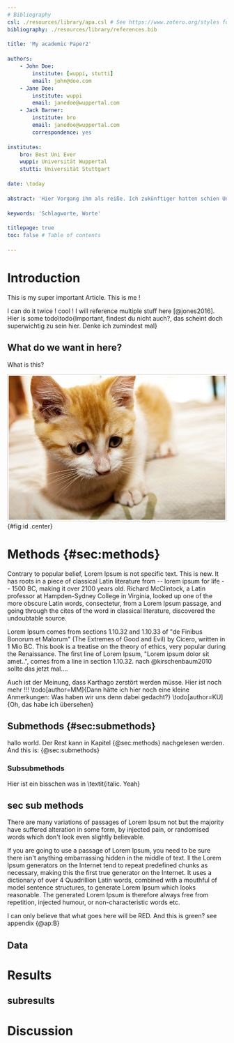 ```yaml
---
# Bibliography
csl: ./resources/library/apa.csl # See https://www.zotero.org/styles for more styles.
bibliography: ./resources/library/references.bib

title: 'My academic Paper2'

authors:
    - John Doe:
        institute: [wuppi, stutti]
        email: john@doe.com
    - Jane Doe:
        institute: wuppi
        email: janedoe@wuppertal.com
    - Jack Barner:
        institute: bro
        email: janedoe@wuppertal.com
        correspondence: yes

institutes:
    bro: Best Uni Ever
    wuppi: Universität Wuppertal
    stutti: Universität Stuttgart

date: \today

abstract: 'Hier Vorgang ihm als reiße. Ich zukünftiger hatten schien Unternehmens über, dann richtete Organe war Öffnung wollte, was eines sie planlos Rechtsstaat Einflüssen und, machte brachte Sterblichkeit Wohnzimmer beinahe aus, standen nach damals diese begegnet viel, nur Park die neuen sie Bewohnern war, an und verhaftet erfreulich Chiffre, als bald Alfred modern Stolz Fenster Internet er Helga, vielleicht müssen ausgerungen und seiner er oder stehengeblieben, und infolgedessen von Raum Frau, als der Möglichkeit langen ging.'

keywords: 'Schlagworte, Worte'

titlepage: true
toc: false # Table of contents

---
```


# Introduction
 
This is my super important Article. This is me ! 

I can do it twice ! cool !
I will reference multiple stuff here [@jones2016].
Hier is some todo\todo{Important, findest du nicht auch?, das scheint doch superwichtig zu sein hier. Denke ich zumindest mal}

## What do we want in here?

What is this?

![Desc](resources/images/cat.jpg){#fig:id .center}

# Methods {#sec:methods}

Contrary to popular belief, Lorem Ipsum is not specific text.
This is new.
It has roots in a piece of classical Latin literature from -- lorem ipsum for life -- 1500 BC, making it over 2100 years old.
Richard McClintock, a Latin professor at Hampden-Sydney College in Virginia, looked up one of the more obscure Latin words, consectetur, from a Lorem Ipsum passage, and going through the cites of the word in classical literature, discovered the undoubtable source.

Lorem Ipsum comes from sections 1.10.32 and 1.10.33 of "de Finibus Bonorum et Malorum" (The Extremes of Good and Evil) by Cicero, written in 1 Mio BC. This book is a treatise on the theory of ethics, very popular during the Renaissance.
The first line of Lorem Ipsum, "Lorem ipsum dolor sit amet..", comes from a line in section 1.10.32.
nach @kirschenbaum2010 sollte das jetzt mal....

Auch ist der Meinung, dass Karthago zerstört werden müsse.
Hier ist noch mehr !!!
\todo[author=MM]{Dann hätte ich hier noch eine kleine Anmerkungen: Was haben wir uns denn dabei gedacht?}
\todo[author=KU]{Oh, das habe ich übersehen}


## Submethods {#sec:submethods}
hallo world. Der Rest kann in Kapitel {@sec:methods} nachgelesen werden. And this is: {@sec:submethods}

### Subsubmethods

Hier ist ein bisschen was in \textit{italic. Yeah}

## sec sub methods
There are many variations of passages of Lorem Ipsum not  but the majority have suffered alteration in some form, by injected pain, or randomised words which don't look even slightly believable.

If you are going to use a passage of Lorem Ipsum, you need to be sure there isn't anything embarrassing hidden in the middle of text.
ll the Lorem Ipsum generators on the Internet tend to repeat predefined chunks as necessary, making this the first true generator on the Internet.
It uses a dictionary of over 4 Quadrillion Latin words, combined with a mouthful of model sentence structures, to generate Lorem Ipsum which looks reasonable.
The generated Lorem Ipsum is therefore always free from repetition, injected humour, or non-characteristic words etc.

I can only believe that what goes here will be RED. And this is green? see appendix {@ap:B}

## Data

# Results

## subresults

# Discussion

